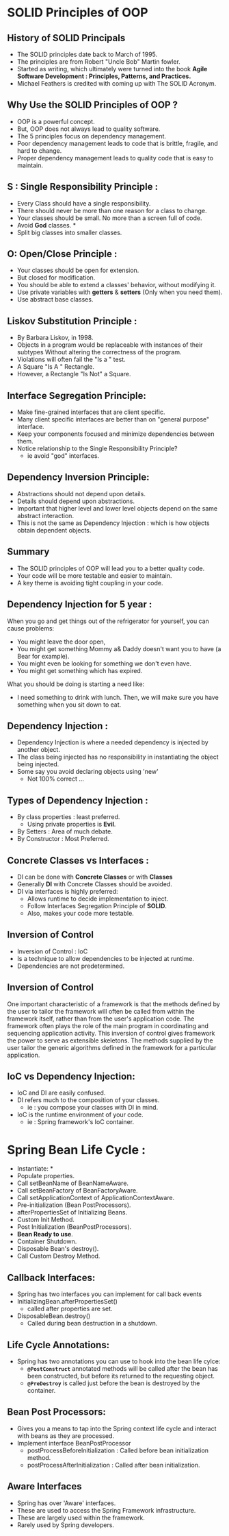 # SOLID Principles of OOP

## History of SOLID Principals
* The SOLID principles date back to March of 1995.
* The principles are from Robert "Uncle Bob" Martin fowler.
* Started as writing, which ultimately were turned into the book **Agile Software Development : 
Principles, Patterns, and Practices.**
* Michael Feathers is credited with coming up with The SOLID Acronym.

## Why Use the SOLID Principles of OOP ?
* OOP is a powerful concept.
* But, OOP does not always lead to quality software.
* The 5 principles focus on dependency management.
* Poor dependency management leads to code that is brittle, fragile, and hard to change.
* Proper dependency management leads to quality code that is easy to maintain.

## S : Single Responsibility Principle :
* Every Class should have a single responsibility.
* There should never be more than one reason for a class to change.
* Your classes should be small. No more than a screen full of code.
* Avoid **God** classes.
   * 
* Split big classes into smaller classes.

## O: Open/Close Principle : 
* Your classes should be open for extension.
* But closed for modification.
* You should be able to extend a classes' behavior, without modifying it.
* Use private variables with **getters** & **setters** (Only when you need them).
* Use abstract base classes.

## Liskov Substitution Principle :
* By Barbara Liskov, in 1998.
* Objects in a program would be replaceable with instances of their subtypes Without altering 
the correctness of the program.
* Violations will often fail the "Is a " test.
* A Square "Is A " Rectangle.
* However, a Rectangle "Is Not" a Square.

## Interface Segregation Principle:
* Make fine-grained interfaces that are client specific.
* Many client specific interfaces are better than on "general purpose" interface.
* Keep your components focused and minimize dependencies between them.
* Notice relationship to the Single Responsibility Principle?
  * ie avoid "god" interfaces.

## Dependency Inversion Principle:
* Abstractions should not depend upon details.
* Details should depend upon abstractions.
* Important that higher level and lower level objects depend on the same abstract interaction.
* This is not the same as Dependency Injection : which is how objects obtain dependent objects.

## Summary
* The SOLID principles of OOP will lead you to a better quality code.
* Your code will be more testable and easier to maintain.
* A key theme is avoiding tight coupling in your code.

## Dependency Injection for 5 year :
When you go and get things out of the refrigerator for yourself, you can cause problems:
* You might leave the door open, 
* You might get something Mommy a& Daddy doesn't want you to have (a Bear for example).
* You might even be looking for something we don't even have.
* You might get something which has expired.

What you should be doing is starting a need like:
* I need something to drink with lunch.
Then, we will make sure you have something when you sit down to eat.

## Dependency Injection : 
* Dependency Injection is where a needed dependency is injected by another object.
* The class being injected has no responsibility in instantiating the object being injected.
* Some say you avoid declaring objects using 'new'
  * Not 100% correct ...

## Types of Dependency Injection : 
* By class properties : least preferred.
  * Using private properties is **Evil**.
* By Setters : Area of much debate.
* By Constructor : Most Preferred.

## Concrete Classes vs Interfaces :
* DI can be done with **Concrete Classes** or with **Classes**
* Generally **DI** with Concrete Classes should be avoided.
* DI via interfaces is highly preferred:
  * Allows runtime to decide implementation to inject.
  * Follow Interfaces Segregation Principle of **SOLID**.
  * Also, makes your code more testable.
  
## Inversion of Control 
* Inversion of Control : IoC
* Is a technique to allow dependencies to be injected at runtime.
* Dependencies are not predetermined.

## Inversion of Control
One important characteristic of a framework is that the methods defined by the user to tailor
the framework will often be called from within the framework itself, rather than from the user's
application code. The framework often plays the role of the main program in coordinating 
and sequencing application activity. This inversion of control gives framework the power to serve as 
extensible skeletons. The methods supplied by the user tailor the generic algorithms defined in the
framework for a particular application.

## IoC vs Dependency Injection:
* IoC and DI are easily confused.
* DI refers much to the composition of your classes.
  * ie : you compose your classes with DI in mind.
* IoC is the runtime environment of your code.
  * ie : Spring framework's IoC container.

# Spring Bean Life Cycle : 
* Instantiate:
  * 
* Populate properties.
* Call setBeanName of BeanNameAware.
* Call setBeanFactory of BeanFactoryAware.
* Call setApplicationContext of ApplicationContextAware.
* Pre-initialization (Bean PostProcessors).
* afterPropertiesSet of Initializing Beans.
* Custom Init Method.
* Post Initialization (BeanPostProcessors).
* **Bean Ready to use**.
* Container Shutdown.
* Disposable Bean's destroy().
* Call Custom Destroy Method.

## Callback Interfaces:
* Spring has two interfaces you can implement for call back events
* InitializingBean.afterPropertiesSet()
  * called after properties are set.
* DisposableBean.destroy()
  * Called during bean destruction in a shutdown.
  
## Life Cycle Annotations:
* Spring has two annotations you can use to hook into the bean life cylce:
  * **`@PostConstruct`** annotated methods will be called after the bean has been constructed,
  but before its returned to the requesting object.
  * **`@PreDestroy`** is called just before the bean is destroyed by the container.

## Bean Post Processors:
* Gives you a means to tap into the Spring context life cycle and interact with beans as they are
processed.
* Implement interface BeanPostProcessor
  * postProcessBeforeInitialization : Called before bean initialization method.
  * postProcessAfterInitialization : Called after bean initialization.
  
## Aware Interfaces
* Spring has over 'Aware' interfaces.
* These are used to access the Spring Framework infrastructure.
* These are largely used within the framework.
* Rarely used by Spring developers.  

